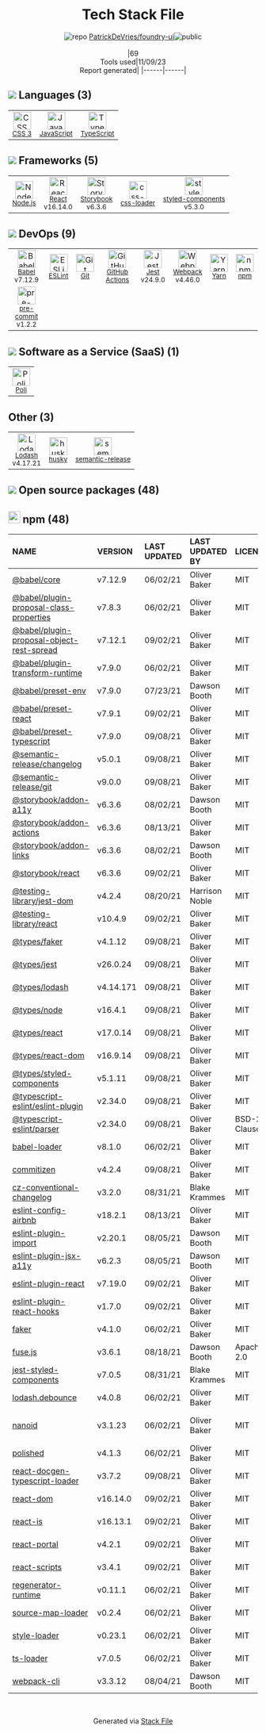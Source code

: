 <!--
--- Readme.md Snippet without images Start ---
## Tech Stack
PatrickDeVries/foundry-ui is built on the following main stack:
- [Jest](http://facebook.github.io/jest/) – Javascript Testing Framework
- [Node.js](http://nodejs.org/) – Frameworks (Full Stack)
- [React](https://reactjs.org/) – Javascript UI Libraries
- [JavaScript](https://developer.mozilla.org/en-US/docs/Web/JavaScript) – Languages
- [pre-commit](http://jish.github.io/pre-commit/) – Git Tools
- [TypeScript](http://www.typescriptlang.org) – Languages
- [Webpack](http://webpack.js.org) – JS Build Tools / JS Task Runners
- [Lodash](https://lodash.com) – Javascript Utilities & Libraries
- [Babel](http://babeljs.io/) – JavaScript Compilers
- [ESLint](http://eslint.org/) – Code Review
- [Yarn](https://yarnpkg.com/) – Front End Package Manager
- [styled-components](https://styled-components.com) – JavaScript Framework Components
- [css-loader](https://github.com/webpack-contrib/css-loader) – CSS Pre-processors / Extensions
- [Storybook](https://storybook.js.org/) – JavaScript Framework Components
- [Poli](https://github.com/shzlw/poli) – Business Intelligence
- [GitHub Actions](https://github.com/features/actions) – Continuous Integration

Full tech stack [here](/techstack.md)
--- Readme.md Snippet without images End ---

--- Readme.md Snippet with images Start ---
## Tech Stack
PatrickDeVries/foundry-ui is built on the following main stack:
- <img width='25' height='25' src='https://img.stackshare.io/service/830/jest.png' alt='Jest'/> [Jest](http://facebook.github.io/jest/) – Javascript Testing Framework
- <img width='25' height='25' src='https://img.stackshare.io/service/1011/n1JRsFeB_400x400.png' alt='Node.js'/> [Node.js](http://nodejs.org/) – Frameworks (Full Stack)
- <img width='25' height='25' src='https://img.stackshare.io/service/1020/OYIaJ1KK.png' alt='React'/> [React](https://reactjs.org/) – Javascript UI Libraries
- <img width='25' height='25' src='https://img.stackshare.io/service/1209/javascript.jpeg' alt='JavaScript'/> [JavaScript](https://developer.mozilla.org/en-US/docs/Web/JavaScript) – Languages
- <img width='25' height='25' src='https://img.stackshare.io/no-img-open-source.png' alt='pre-commit'/> [pre-commit](http://jish.github.io/pre-commit/) – Git Tools
- <img width='25' height='25' src='https://img.stackshare.io/service/1612/bynNY5dJ.jpg' alt='TypeScript'/> [TypeScript](http://www.typescriptlang.org) – Languages
- <img width='25' height='25' src='https://img.stackshare.io/service/1682/IMG_4636.PNG' alt='Webpack'/> [Webpack](http://webpack.js.org) – JS Build Tools / JS Task Runners
- <img width='25' height='25' src='https://img.stackshare.io/service/2438/lodash.png' alt='Lodash'/> [Lodash](https://lodash.com) – Javascript Utilities & Libraries
- <img width='25' height='25' src='https://img.stackshare.io/service/2739/-1wfGjNw.png' alt='Babel'/> [Babel](http://babeljs.io/) – JavaScript Compilers
- <img width='25' height='25' src='https://img.stackshare.io/service/3337/Q4L7Jncy.jpg' alt='ESLint'/> [ESLint](http://eslint.org/) – Code Review
- <img width='25' height='25' src='https://img.stackshare.io/service/5848/44mC-kJ3.jpg' alt='Yarn'/> [Yarn](https://yarnpkg.com/) – Front End Package Manager
- <img width='25' height='25' src='https://img.stackshare.io/service/6749/styled-components.png' alt='styled-components'/> [styled-components](https://styled-components.com) – JavaScript Framework Components
- <img width='25' height='25' src='https://img.stackshare.io/service/8074/default_d2b16fd6997fb2e164de645a34f9b8d5a880d999.png' alt='css-loader'/> [css-loader](https://github.com/webpack-contrib/css-loader) – CSS Pre-processors / Extensions
- <img width='25' height='25' src='https://img.stackshare.io/service/9240/sOct-Txm_400x400.png' alt='Storybook'/> [Storybook](https://storybook.js.org/) – JavaScript Framework Components
- <img width='25' height='25' src='https://img.stackshare.io/service/11232/no-img-open-source.png' alt='Poli'/> [Poli](https://github.com/shzlw/poli) – Business Intelligence
- <img width='25' height='25' src='https://img.stackshare.io/service/11563/actions.png' alt='GitHub Actions'/> [GitHub Actions](https://github.com/features/actions) – Continuous Integration

Full tech stack [here](/techstack.md)
--- Readme.md Snippet with images End ---
-->
<div align="center">

# Tech Stack File
![](https://img.stackshare.io/repo.svg "repo") [PatrickDeVries/foundry-ui](https://github.com/PatrickDeVries/foundry-ui)![](https://img.stackshare.io/public_badge.svg "public")
<br/><br/>
|69<br/>Tools used|11/09/23 <br/>Report generated|
|------|------|
</div>

## <img src='https://img.stackshare.io/languages.svg'/> Languages (3)
<table><tr>
  <td align='center'>
  <img width='36' height='36' src='https://img.stackshare.io/service/6727/css.png' alt='CSS 3'>
  <br>
  <sub><a href="https://developer.mozilla.org/en-US/docs/Web/CSS/CSS3">CSS 3</a></sub>
  <br>
  <sub></sub>
</td>

<td align='center'>
  <img width='36' height='36' src='https://img.stackshare.io/service/1209/javascript.jpeg' alt='JavaScript'>
  <br>
  <sub><a href="https://developer.mozilla.org/en-US/docs/Web/JavaScript">JavaScript</a></sub>
  <br>
  <sub></sub>
</td>

<td align='center'>
  <img width='36' height='36' src='https://img.stackshare.io/service/1612/bynNY5dJ.jpg' alt='TypeScript'>
  <br>
  <sub><a href="http://www.typescriptlang.org">TypeScript</a></sub>
  <br>
  <sub></sub>
</td>

</tr>
</table>

## <img src='https://img.stackshare.io/frameworks.svg'/> Frameworks (5)
<table><tr>
  <td align='center'>
  <img width='36' height='36' src='https://img.stackshare.io/service/1011/n1JRsFeB_400x400.png' alt='Node.js'>
  <br>
  <sub><a href="http://nodejs.org/">Node.js</a></sub>
  <br>
  <sub></sub>
</td>

<td align='center'>
  <img width='36' height='36' src='https://img.stackshare.io/service/1020/OYIaJ1KK.png' alt='React'>
  <br>
  <sub><a href="https://reactjs.org/">React</a></sub>
  <br>
  <sub>v16.14.0</sub>
</td>

<td align='center'>
  <img width='36' height='36' src='https://img.stackshare.io/service/9240/sOct-Txm_400x400.png' alt='Storybook'>
  <br>
  <sub><a href="https://storybook.js.org/">Storybook</a></sub>
  <br>
  <sub>v6.3.6</sub>
</td>

<td align='center'>
  <img width='36' height='36' src='https://img.stackshare.io/service/8074/default_d2b16fd6997fb2e164de645a34f9b8d5a880d999.png' alt='css-loader'>
  <br>
  <sub><a href="https://github.com/webpack-contrib/css-loader">css-loader</a></sub>
  <br>
  <sub></sub>
</td>

<td align='center'>
  <img width='36' height='36' src='https://img.stackshare.io/service/6749/styled-components.png' alt='styled-components'>
  <br>
  <sub><a href="https://styled-components.com">styled-components</a></sub>
  <br>
  <sub>v5.3.0</sub>
</td>

</tr>
</table>

## <img src='https://img.stackshare.io/devops.svg'/> DevOps (9)
<table><tr>
  <td align='center'>
  <img width='36' height='36' src='https://img.stackshare.io/service/2739/-1wfGjNw.png' alt='Babel'>
  <br>
  <sub><a href="http://babeljs.io/">Babel</a></sub>
  <br>
  <sub>v7.12.9</sub>
</td>

<td align='center'>
  <img width='36' height='36' src='https://img.stackshare.io/service/3337/Q4L7Jncy.jpg' alt='ESLint'>
  <br>
  <sub><a href="http://eslint.org/">ESLint</a></sub>
  <br>
  <sub></sub>
</td>

<td align='center'>
  <img width='36' height='36' src='https://img.stackshare.io/service/1046/git.png' alt='Git'>
  <br>
  <sub><a href="http://git-scm.com/">Git</a></sub>
  <br>
  <sub></sub>
</td>

<td align='center'>
  <img width='36' height='36' src='https://img.stackshare.io/service/11563/actions.png' alt='GitHub Actions'>
  <br>
  <sub><a href="https://github.com/features/actions">GitHub Actions</a></sub>
  <br>
  <sub></sub>
</td>

<td align='center'>
  <img width='36' height='36' src='https://img.stackshare.io/service/830/jest.png' alt='Jest'>
  <br>
  <sub><a href="http://facebook.github.io/jest/">Jest</a></sub>
  <br>
  <sub>v24.9.0</sub>
</td>

<td align='center'>
  <img width='36' height='36' src='https://img.stackshare.io/service/1682/IMG_4636.PNG' alt='Webpack'>
  <br>
  <sub><a href="http://webpack.js.org">Webpack</a></sub>
  <br>
  <sub>v4.46.0</sub>
</td>

<td align='center'>
  <img width='36' height='36' src='https://img.stackshare.io/service/5848/44mC-kJ3.jpg' alt='Yarn'>
  <br>
  <sub><a href="https://yarnpkg.com/">Yarn</a></sub>
  <br>
  <sub></sub>
</td>

<td align='center'>
  <img width='36' height='36' src='https://img.stackshare.io/service/1120/lejvzrnlpb308aftn31u.png' alt='npm'>
  <br>
  <sub><a href="https://www.npmjs.com/">npm</a></sub>
  <br>
  <sub></sub>
</td>

</tr>
<tr>
  <td align='center'>
  <img width='36' height='36' src='https://img.stackshare.io/no-img-open-source.png' alt='pre-commit'>
  <br>
  <sub><a href="http://jish.github.io/pre-commit/">pre-commit</a></sub>
  <br>
  <sub>v1.2.2</sub>
</td>

</tr>
</table>

## <img src='https://img.stackshare.io/saas.svg'/> Software as a Service (SaaS) (1)
<table><tr>
  <td align='center'>
  <img width='36' height='36' src='https://img.stackshare.io/service/11232/no-img-open-source.png' alt='Poli'>
  <br>
  <sub><a href="https://github.com/shzlw/poli">Poli</a></sub>
  <br>
  <sub></sub>
</td>

</tr>
</table>

## Other (3)
<table><tr>
  <td align='center'>
  <img width='36' height='36' src='https://img.stackshare.io/service/2438/lodash.png' alt='Lodash'>
  <br>
  <sub><a href="https://lodash.com">Lodash</a></sub>
  <br>
  <sub>v4.17.21</sub>
</td>

<td align='center'>
  <img width='36' height='36' src='https://img.stackshare.io/service/9527/5502029.jpeg' alt='husky'>
  <br>
  <sub><a href="https://github.com/typicode/husky">husky</a></sub>
  <br>
  <sub></sub>
</td>

<td align='center'>
  <img width='36' height='36' src='https://img.stackshare.io/service/10156/12867925.png' alt='semantic-release'>
  <br>
  <sub><a href="https://github.com/semantic-release/semantic-release">semantic-release</a></sub>
  <br>
  <sub></sub>
</td>

</tr>
</table>


## <img src='https://img.stackshare.io/group.svg' /> Open source packages (48)</h2>

## <img width='24' height='24' src='https://img.stackshare.io/service/1120/lejvzrnlpb308aftn31u.png'/> npm (48)

|NAME|VERSION|LAST UPDATED|LAST UPDATED BY|LICENSE|VULNERABILITIES|
|:------|:------|:------|:------|:------|:------|
|[@babel/core](https://www.npmjs.com/@babel/core)|v7.12.9|06/02/21|Oliver Baker |MIT|N/A|
|[@babel/plugin-proposal-class-properties](https://www.npmjs.com/@babel/plugin-proposal-class-properties)|v7.8.3|06/02/21|Oliver Baker |MIT|N/A|
|[@babel/plugin-proposal-object-rest-spread](https://www.npmjs.com/@babel/plugin-proposal-object-rest-spread)|v7.12.1|09/02/21|Oliver Baker |MIT|N/A|
|[@babel/plugin-transform-runtime](https://www.npmjs.com/@babel/plugin-transform-runtime)|v7.9.0|06/02/21|Oliver Baker |MIT|N/A|
|[@babel/preset-env](https://www.npmjs.com/@babel/preset-env)|v7.9.0|07/23/21|Dawson Booth |MIT|N/A|
|[@babel/preset-react](https://www.npmjs.com/@babel/preset-react)|v7.9.1|09/02/21|Oliver Baker |MIT|N/A|
|[@babel/preset-typescript](https://www.npmjs.com/@babel/preset-typescript)|v7.9.0|09/08/21|Oliver Baker |MIT|N/A|
|[@semantic-release/changelog](https://www.npmjs.com/@semantic-release/changelog)|v5.0.1|09/08/21|Oliver Baker |MIT|N/A|
|[@semantic-release/git](https://www.npmjs.com/@semantic-release/git)|v9.0.0|09/08/21|Oliver Baker |MIT|N/A|
|[@storybook/addon-a11y](https://www.npmjs.com/@storybook/addon-a11y)|v6.3.6|08/02/21|Dawson Booth |MIT|N/A|
|[@storybook/addon-actions](https://www.npmjs.com/@storybook/addon-actions)|v6.3.6|08/13/21|Oliver Baker |MIT|N/A|
|[@storybook/addon-links](https://www.npmjs.com/@storybook/addon-links)|v6.3.6|08/02/21|Dawson Booth |MIT|N/A|
|[@storybook/react](https://www.npmjs.com/@storybook/react)|v6.3.6|09/02/21|Oliver Baker |MIT|N/A|
|[@testing-library/jest-dom](https://www.npmjs.com/@testing-library/jest-dom)|v4.2.4|08/20/21|Harrison Noble |MIT|N/A|
|[@testing-library/react](https://www.npmjs.com/@testing-library/react)|v10.4.9|09/02/21|Oliver Baker |MIT|N/A|
|[@types/faker](https://www.npmjs.com/@types/faker)|v4.1.12|09/08/21|Oliver Baker |MIT|N/A|
|[@types/jest](https://www.npmjs.com/@types/jest)|v26.0.24|09/08/21|Oliver Baker |MIT|N/A|
|[@types/lodash](https://www.npmjs.com/@types/lodash)|v4.14.171|09/08/21|Oliver Baker |MIT|N/A|
|[@types/node](https://www.npmjs.com/@types/node)|v16.4.1|09/08/21|Oliver Baker |MIT|N/A|
|[@types/react](https://www.npmjs.com/@types/react)|v17.0.14|09/08/21|Oliver Baker |MIT|N/A|
|[@types/react-dom](https://www.npmjs.com/@types/react-dom)|v16.9.14|09/08/21|Oliver Baker |MIT|N/A|
|[@types/styled-components](https://www.npmjs.com/@types/styled-components)|v5.1.11|09/08/21|Oliver Baker |MIT|N/A|
|[@typescript-eslint/eslint-plugin](https://www.npmjs.com/@typescript-eslint/eslint-plugin)|v2.34.0|09/08/21|Oliver Baker |MIT|N/A|
|[@typescript-eslint/parser](https://www.npmjs.com/@typescript-eslint/parser)|v2.34.0|09/08/21|Oliver Baker |BSD-2-Clause|N/A|
|[babel-loader](https://www.npmjs.com/babel-loader)|v8.1.0|06/02/21|Oliver Baker |MIT|N/A|
|[commitizen](https://www.npmjs.com/commitizen)|v4.2.4|09/08/21|Oliver Baker |MIT|N/A|
|[cz-conventional-changelog](https://www.npmjs.com/cz-conventional-changelog)|v3.2.0|08/31/21|Blake Krammes |MIT|N/A|
|[eslint-config-airbnb](https://www.npmjs.com/eslint-config-airbnb)|v18.2.1|08/13/21|Oliver Baker |MIT|N/A|
|[eslint-plugin-import](https://www.npmjs.com/eslint-plugin-import)|v2.20.1|08/05/21|Dawson Booth |MIT|N/A|
|[eslint-plugin-jsx-a11y](https://www.npmjs.com/eslint-plugin-jsx-a11y)|v6.2.3|08/05/21|Dawson Booth |MIT|N/A|
|[eslint-plugin-react](https://www.npmjs.com/eslint-plugin-react)|v7.19.0|09/02/21|Oliver Baker |MIT|N/A|
|[eslint-plugin-react-hooks](https://www.npmjs.com/eslint-plugin-react-hooks)|v1.7.0|09/02/21|Oliver Baker |MIT|N/A|
|[faker](https://www.npmjs.com/faker)|v4.1.0|06/02/21|Oliver Baker |MIT|N/A|
|[fuse.js](https://www.npmjs.com/fuse.js)|v3.6.1|08/18/21|Dawson Booth |Apache-2.0|N/A|
|[jest-styled-components](https://www.npmjs.com/jest-styled-components)|v7.0.5|08/31/21|Blake Krammes |MIT|N/A|
|[lodash.debounce](https://www.npmjs.com/lodash.debounce)|v4.0.8|06/02/21|Oliver Baker |MIT|N/A|
|[nanoid](https://www.npmjs.com/nanoid)|v3.1.23|06/02/21|Oliver Baker |MIT|[CVE-2021-23566](https://github.com/advisories/GHSA-qrpm-p2h7-hrv2) (Moderate)|
|[polished](https://www.npmjs.com/polished)|v4.1.3|06/02/21|Oliver Baker |MIT|N/A|
|[react-docgen-typescript-loader](https://www.npmjs.com/react-docgen-typescript-loader)|v3.7.2|09/08/21|Oliver Baker |MIT|N/A|
|[react-dom](https://www.npmjs.com/react-dom)|v16.14.0|09/02/21|Oliver Baker |MIT|N/A|
|[react-is](https://www.npmjs.com/react-is)|v16.13.1|09/02/21|Oliver Baker |MIT|N/A|
|[react-portal](https://www.npmjs.com/react-portal)|v4.2.1|09/02/21|Oliver Baker |MIT|N/A|
|[react-scripts](https://www.npmjs.com/react-scripts)|v3.4.1|09/02/21|Oliver Baker |MIT|N/A|
|[regenerator-runtime](https://www.npmjs.com/regenerator-runtime)|v0.11.1|06/02/21|Oliver Baker |MIT|N/A|
|[source-map-loader](https://www.npmjs.com/source-map-loader)|v0.2.4|06/02/21|Oliver Baker |MIT|N/A|
|[style-loader](https://www.npmjs.com/style-loader)|v0.23.1|06/02/21|Oliver Baker |MIT|N/A|
|[ts-loader](https://www.npmjs.com/ts-loader)|v7.0.5|06/02/21|Oliver Baker |MIT|N/A|
|[webpack-cli](https://www.npmjs.com/webpack-cli)|v3.3.12|08/04/21|Dawson Booth |MIT|N/A|

<br/>
<div align='center'>

Generated via [Stack File](https://github.com/apps/stack-file)
